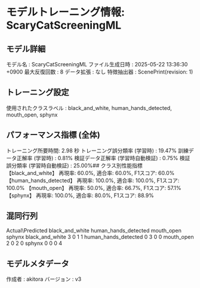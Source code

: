 # モデルトレーニング情報: ScaryCatScreeningML

## モデル詳細
モデル名           : ScaryCatScreeningML
ファイル生成日時   : 2025-05-22 13:36:30 +0900
最大反復回数     : 8
データ拡張       : なし
特徴抽出器       : ScenePrint(revision: 1)

## トレーニング設定
使用されたクラスラベル : black_and_white, human_hands_detected, mouth_open, sphynx

## パフォーマンス指標 (全体)
トレーニング所要時間: 2.98 秒
トレーニング誤分類率 (学習時) : 19.47%
訓練データ正解率 (学習時) : 0.81%
検証データ正解率 (学習時自動検証) : 0.75%
検証誤分類率 (学習時自動検証) : 25.00%## クラス別性能指標
【black_and_white】
再現率: 60.0%, 適合率: 60.0%, F1スコア: 60.0%
【human_hands_detected】
再現率: 100.0%, 適合率: 100.0%, F1スコア: 100.0%
【mouth_open】
再現率: 50.0%, 適合率: 66.7%, F1スコア: 57.1%
【sphynx】
再現率: 100.0%, 適合率: 80.0%, F1スコア: 88.9%

## 混同行列
Actual\Predicted	black_and_white	human_hands_detected	mouth_open	sphynx
black_and_white	3	0	1	1
human_hands_detected	0	3	0	0
mouth_open	2	0	2	0
sphynx	0	0	0	4

## モデルメタデータ
作成者            : akitora
バージョン          : v3